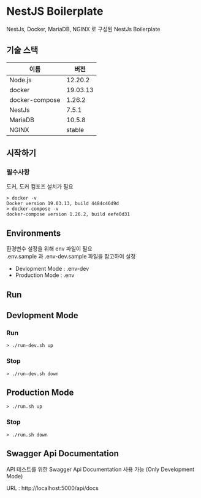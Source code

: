 # NestJS Boilerplate

NestJs, Docker, MariaDB, NGINX 로 구성된 NestJs Boilerplate

## 기술 스택

| 이름           | 버전     |
| -------------- | -------- |
| Node.js        | 12.20.2  |
| docker         | 19.03.13 |
| docker-compose | 1.26.2   |
| NestJs         | 7.5.1    |
| MariaDB        | 10.5.8   |
| NGINX          | stable   |

## 시작하기

### 필수사항

도커, 도커 컴포즈 설치가 필요

```
> docker -v
Docker version 19.03.13, build 4484c46d9d
> docker-compose -v
docker-compose version 1.26.2, build eefe0d31
```

## Environments

환경변수 설정을 위해 env 파일이 필요<br>
.env.sample 과 .env-dev.sample 파일을 참고하여 설정

- Devlopment Mode : .env-dev
- Production Mode : .env

## Run

## Devlopment Mode

### Run

```
> ./run-dev.sh up
```

### Stop

```
> ./run-dev.sh down
```

## Production Mode

```
> ./run.sh up
```

### Stop

```
> ./run.sh down
```

## Swagger Api Documentation

API 테스트를 위한 Swagger Api Documentation 사용 가능 (Only Development Mode)

URL : http://localhost:5000/api/docs
